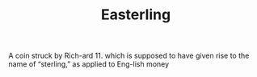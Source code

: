 ---
title: Easterling
letter: E
permalink: "/definitions/bld-easterling.html"
body: A coin struck by Rich-ard 11. which is supposed to have given rise to the name
  of “sterling,” as applied to Eng-lish money
published_at: '2018-07-07'
source: Black's Law Dictionary 2nd Ed (1910)
layout: post
---